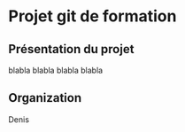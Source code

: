 # Projet git de formation
## Présentation du projet

blabla blabla blabla blabla

## Organization
Denis
